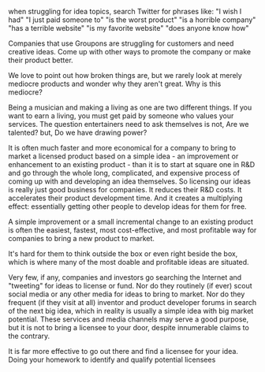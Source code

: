 
when struggling for idea topics, search Twitter for phrases like:
"I wish I had"
"I just paid someone to"
"is the worst product"
"is a horrible company"
"has a terrible website"
"is my favorite website"
"does anyone know how"

Companies that use Groupons are struggling for customers and need
creative ideas. Come up with other ways to promote the company or make
their product better.

We love to point out how broken things are, but we rarely look at merely
mediocre products and wonder why they aren't great. Why is this mediocre?

Being a musician and making a living as one are two different things. If you want to earn a living, you must get paid by someone who values your services. The question entertainers need to ask themselves is not, Are we talented? but, Do we have drawing power?

It is often much faster and more economical for a company to bring to market a licensed product based on a simple idea - an improvement or enhancement to an existing product - than it is to start at square one in R&D and go through the whole long, complicated, and expensive process of coming up with and developing an idea themselves. So licensing our ideas is really just good business for companies. It reduces their R&D costs. It accelerates their product development time. And it creates a multiplying effect: essentially getting other people to develop ideas for them for free.

A simple improvement or a small incremental change to an existing product is often the easiest, fastest, most cost-effective, and most profitable way for companies to bring a new product to market.

It's hard for them to think outside the box or even right beside the box, which is where many of the most doable and profitable ideas are situated.

Very few, if any, companies and investors go searching the Internet and "tweeting" for ideas to license or fund. Nor do they routinely (if ever) scout social media or any other media for ideas to bring to market. Nor do they frequent (if they visit at all) inventor and product developer forums in search of the next big idea, which in reality is usually a simple idea with big market potential. These services and media channels may serve a good purpose, but it is not to bring a licensee to your door, despite innumerable claims to the contrary.

It is far more effective to go out there and find a licensee for your idea. Doing your homework to identify and qualify potential licensees

